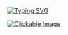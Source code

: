 [![Typing SVG](https://readme-typing-svg.demolab.com?font=Fira+Code&pause=1000&color=F70000&random=false&width=435&lines=%231+kdot+glazer)](https://git.io/typing-svg)


<a href="https://portfolio.ashertenenbaum.com">
  <img src="https://c8.alamy.com/comp/2B8C2FA/cheerful-enthusiastic-young-man-very-happy-pleased-how-quick-repairment-work-finished-at-home-pointing-upper-left-corner-and-looking-surprised-2B8C2FA.jpg" alt="Clickable Image">
</a>
